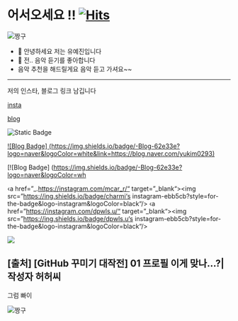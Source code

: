 어서오세요 !! 
[![Hits](https://hits.seeyoufarm.com/api/count/incr/badge.svg?url=https%3A%2F%2Fgithub.com%2Fdpwls-u%2Fdpwls-u&count_bg=%2379C83D&title_bg=%23AC7474&icon=&icon_color=%23E7E7E7&title=hits&edge_flat=false)](https://hits.seeyoufarm.com)
=============
![짱구](https://blogfiles.pstatic.net/MjAyMzA5MzBfMTMz/MDAxNjk2MDUxMjg3MDk4.3HEUsAmKnQ4ukN1hS4clG4lAwvoEOptzIpnRXlj-tZAg.aEum1aYEmH8uTHDlQOYH7_7hHLLPztXgEp_63y50NhUg.GIF.ddaddabee/%EB%8B%A4%EC%9A%B4%EB%A1%9C%EB%93%9C%ED%8C%8C%EC%9D%BC%EF%BC%BF20230930%EF%BC%BF035311.gif)

- 👋 안녕하세요 저는 유예진입니다
- 👀 전.. 음악 듣기를 좋아합니다
- 음악 추천을 해드릴게요 음악 듣고 가셔요~~
---------------------------------------

저의 인스타, 블로그 링크 남깁니다

[insta](https://www.instagram.com/accounts/onetap/?next=%2F)

[blog](https://blog.naver.com/yukim0293)

![Static Badge](https://img.shields.io/badge/-https%3A%2F%2Fimg.shields.io%2Fbadge%2Fjust%2520the%2520message-8A2BE2.https://blog.naver.com/yukim0293)

[![Blog Badge] (https://img.shields.io/badge/-Blog-62e33e?logo=naver&logoColor=white&link=https://blog.naver.com/yukim0293)](https://blog.naver.com/yukim0293)

[![Blog Badge] (https://img.shields.io/badge/-Blog-62e33e?logo=naver&logoColor=wh

‹a href=”_.https://instagram.com/mcar_r/“ target=”_blank“><img src=”https://ing.shields.io/badge/charmi‘s instagram-ebb5cb?style=for-the-badge&logo-instagram&logoColor=black“/></a>
‹a href=”https://instagram.com/dpwls.u/“ target=”_blank“><img src=”https://ing.shields.io/badge/dpwls.u‘s instagram-ebb5cb?style=for-the-badge&logo-instagram&logoColor=black“/></a>


<a href="https://www.instagram.com/dpwls.u/" target="_blank"><img src="https://img.shieds.io/badge/instagram-ebb5cb?style=for-the-badge&logo=#E4405F&logoColor=로고색상"/></a>

​
[출처] [GitHub 꾸미기 대작전] 01 프로필 이게 맞나...?|작성자 허허씨
---------------------------------------

그럼 빠이

![짱구](https://search.pstatic.net/common/?src=http%3A%2F%2Fblogfiles.naver.net%2FMjAyMzExMjRfMTIw%2FMDAxNzAwODA5ODk3ODc0.DIygUOtBf1GxFrYSFpGIbOK9ye0YCfDTxXdDL38TqFMg.Of8nfS86L27iYOo8jhepBGXIgSbLJdfvo-fuKmdCg84g.JPEG.wlals9182%2F444.jpg&type=sc960_832)



<!---
dpwls-u/dpwls-u is a ✨ special ✨ repository because its `README.md` (this file) appears on your GitHub profile.
You can click the Preview link to take a look at your changes.
--->
